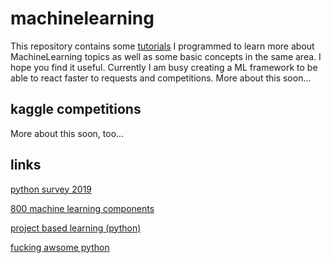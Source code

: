 # machinelearning
This repository contains some [tutorials](https://github.com/hadze/machinelearning/tree/master/tutorials) I programmed to learn more about MachineLearning topics as well as some basic concepts in the same area. I hope you find it useful. Currently I am busy creating a ML framework to be able to react faster to requests and competitions. More about this soon... 


## kaggle competitions
More about this soon, too...

## links
[python survey 2019](https://www.jetbrains.com/lp/python-developers-survey-2019/)

[800 machine learning components](https://paperswithcode.com/methods)

[project based learning (python)](https://github.com/tuvtran/project-based-learning#python)

[fucking awsome python](https://github.com/trananhkma/fucking-awesome-python)
